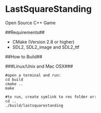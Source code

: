 LastSquareStanding
==
Open Source C++ Game

##Requirements##

- CMake (Version 2.8 or higher)
- SDL2, SDL2_image and SDL2_ttf

##How to Build##

###Linux/Unix and Mac OSX###
```shell
#open a terminal and run:
cd build
cmake ..
make

#to run, create symlink to res folder or:
cd ..
./build/lastsquarestanding
```
